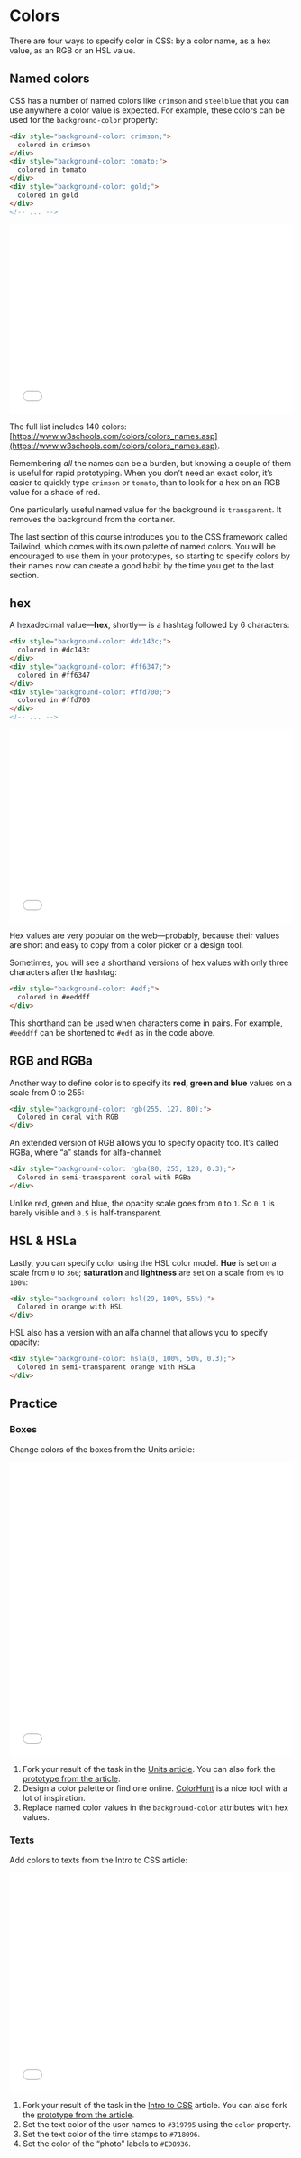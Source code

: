 # Colors

There are four ways to specify color in CSS: by a color name, as a hex value, as an RGB or an HSL value.

## Named colors

CSS has a number of named colors like `crimson` and `steelblue` that you can use anywhere a color value is expected. For example, these colors can be used for the `background-color` property:

```html {1,4,7}
<div style="background-color: crimson;">
  colored in crimson  
</div>
<div style="background-color: tomato;">
  colored in tomato
</div>
<div style="background-color: gold;">
  colored in gold
</div>
<!-- ... -->
```

<iframe height="335" style="width: 100%;" scrolling="no" title="Style—Colors—words" src="//codepen.io/andgordy/embed/joNRvQ/?height=335&theme-id=36403&default-tab=result" frameborder="no" allowtransparency="true" allowfullscreen="true">
  See the Pen <a href='https://codepen.io/andgordy/pen/joNRvQ/'>Style—Colors—words</a> by And Gordy
  (<a href='https://codepen.io/andgordy'>@andgordy</a>) on <a href='https://codepen.io'>CodePen</a>.
</iframe>

The full list includes 140 colors: [https://www.w3schools.com/colors/colors_names.asp](https://www.w3schools.com/colors/colors_names.asp).

Remembering *all* the names can be a burden, but knowing a couple of them is useful for rapid prototyping. When you don’t need an exact color, it’s easier to quickly type `crimson` or `tomato`, than to look for a hex on an RGB value for a shade of red.

One particularly useful named value for the background is `transparent`. It removes the background from the container.

The last section of this course introduces you to the CSS framework called Tailwind, which comes with its own palette of named colors. You will be encouraged to use them in your prototypes, so starting to specify colors by their names now can create a good habit by the time you get to the last section.

## hex

A hexadecimal value—**hex**, shortly— is a hashtag followed by 6 characters:

```html {1,4,7}
<div style="background-color: #dc143c;">
  colored in #dc143c  
</div>
<div style="background-color: #ff6347;">
  colored in #ff6347
</div>
<div style="background-color: #ffd700;">
  colored in #ffd700
</div>
<!-- ... -->
```

<iframe height="342" style="width: 100%;" scrolling="no" title="Style—Colors—hex" src="//codepen.io/andgordy/embed/NVKmoO/?height=342&theme-id=36403&default-tab=result" frameborder="no" allowtransparency="true" allowfullscreen="true">
  See the Pen <a href='https://codepen.io/andgordy/pen/NVKmoO/'>Style—Colors—hex</a> by And Gordy
  (<a href='https://codepen.io/andgordy'>@andgordy</a>) on <a href='https://codepen.io'>CodePen</a>.
</iframe>

Hex values are very popular on the web—probably, because their values are short and easy to copy from a color picker or a design tool.

Sometimes, you will see a shorthand versions of hex values with only three characters after the hashtag:

```html
<div style="background-color: #edf;">
  colored in #eeddff
</div>
```

This shorthand can be used when characters come in pairs. For example, `#eeddff` can be shortened to `#edf` as in the code above.

## RGB and RGBa

Another way to define color is to specify its **red, green and blue** values on a scale from 0 to 255:

```html
<div style="background-color: rgb(255, 127, 80);">
  Colored in coral with RGB
</div>
```

An extended version of RGB allows you to specify opacity too. It’s called RGBa, where “a” stands for alfa-channel:

```html
<div style="background-color: rgba(80, 255, 120, 0.3);">
  Colored in semi-transparent coral with RGBa
</div>
```

Unlike red, green and blue, the opacity scale goes from `0` to `1`. So `0.1` is barely visible and `0.5` is half-transparent.

## HSL & HSLa

Lastly, you can specify color using the HSL color model. **Hue** is set on a scale from `0` to `360`; **saturation** and **lightness** are set on a scale from `0%` to `100%`:

```html
<div style="background-color: hsl(29, 100%, 55%);">
  Colored in orange with HSL
</div>
```

HSL also has a version with an alfa channel that allows you to specify opacity:

```html
<div style="background-color: hsla(0, 100%, 50%, 0.3);">
  Colored in semi-transparent orange with HSLa
</div>
```

## Practice

### Boxes

Change colors of the boxes from the Units article:

<iframe height="521" style="width: 100%;" scrolling="no" title="Style—Colors—Task1" src="//codepen.io/andgordy/embed/JqyVWM/?height=521&theme-id=36403&default-tab=result" frameborder="no" allowtransparency="true" allowfullscreen="true">
  See the Pen <a href='https://codepen.io/andgordy/pen/JqyVWM/'>Style—Colors—Task1</a> by And Gordy
  (<a href='https://codepen.io/andgordy'>@andgordy</a>) on <a href='https://codepen.io'>CodePen</a>.
</iframe>

1. Fork your result of the task in the [Units article](./units.md#practice). You can also fork the [prototype from the article](https://codepen.io/andgordy/pen/NVvoPb).
2. Design a color palette or find one online. [ColorHunt](https://colorhunt.co/palettes/trendy) is a nice tool with a lot of inspiration.
3. Replace named color values in the `background-color` attributes with hex values.

### Texts

Add colors to texts from the Intro to CSS article:

<iframe height="389" style="width: 100%;" scrolling="no" title="Style—Colors—Task2" src="//codepen.io/andgordy/embed/qGXwmx/?height=389&theme-id=36403&default-tab=result" frameborder="no" allowtransparency="true" allowfullscreen="true">
  See the Pen <a href='https://codepen.io/andgordy/pen/qGXwmx/'>Style—Colors—Task2</a> by And Gordy
  (<a href='https://codepen.io/andgordy'>@andgordy</a>) on <a href='https://codepen.io'>CodePen</a>.
</iframe>

1. Fork your result of the task in the [Intro to CSS](./#practice) article. You can also fork the [prototype from the article](https://codepen.io/andgordy/pen/GavYzr).
2. Set the text color of the user names to `#319795` using the `color` property.
3. Set the text color of the time stamps to `#718096`.
4. Set the color of the “photo” labels to `#ED8936`.